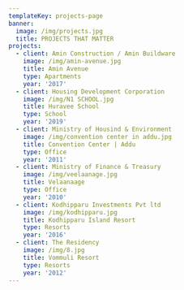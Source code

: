 ```yaml
---
templateKey: projects-page
banner:
  image: /img/projects.jpg
  title: PROJECTS THAT MATTER
projects:
  - client: Amin Construction / Amin Buildware
    image: /img/amin-avenue.jpg
    title: Amin Avenue
    type: Apartments
    year: '2017'
  - client: Housing Development Corporation
    image: /img/N1 SCHOOL.jpg
    title: Huravee School
    type: School
    year: '2019'
  - client: Ministry of Housind & Environment
    image: /img/convention center in addu.jpg
    title: Convention Center | Addu
    type: Office
    year: '2011'
  - client: Ministry of Finance & Treasury
    image: /img/veelaanage.jpg
    title: Velaanaage
    type: Office
    year: '2010'
  - client: Kodhipparu Investments Pvt ltd
    image: /img/kodhipparu.jpg
    title: Kodhipparu Island Resort
    type: Resorts
    year: '2016'
  - client: The Residency
    image: /img/8.jpg
    title: Vommuli Resort
    type: Resorts
    year: '2012'
---
```


